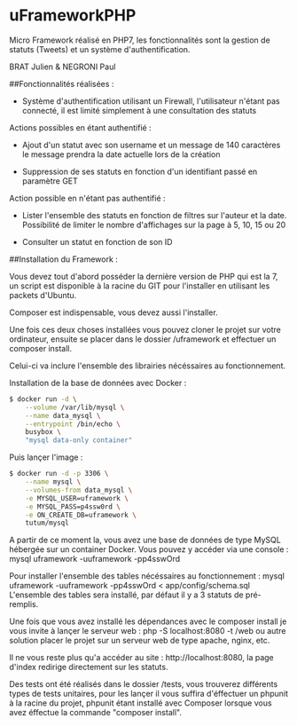 # uFrameworkPHP

Micro Framework réalisé en PHP7, les fonctionnalités sont la gestion de statuts (Tweets) et un système d'authentification.

BRAT Julien & NEGRONI Paul


##Fonctionnalités réalisées :

- Système d'authentification utilisant un Firewall, l'utilisateur n'étant pas connecté, il est limité simplement à une consultation des statuts


Actions possibles en étant authentifié : 

- Ajout d'un statut avec son username et un message de 140 caractères le message prendra la date actuelle lors de la création

- Suppression de ses statuts en fonction d'un identifiant passé en paramètre GET



Action possible en n'étant pas authentifié : 

- Lister l'ensemble des statuts en fonction de filtres sur l'auteur et la date. Possibilité de limiter le nombre d'affichages sur la page à 5, 10, 15 ou 20

- Consulter un statut en fonction de son ID



##Installation du Framework : 

Vous devez tout d'abord posséder la dernière version de PHP qui est la 7, un script est disponible à la racine du GIT pour l'installer en utilisant les packets d'Ubuntu.

Composer est indispensable, vous devez aussi l'installer.

Une fois ces deux choses installées vous pouvez cloner le projet sur votre ordinateur, ensuite se placer dans le dossier /uframework et effectuer un composer install.

Celui-ci va inclure l'ensemble des librairies nécéssaires au fonctionnement. 


Installation de la base de données avec Docker : 

``` bash
$ docker run -d \
    --volume /var/lib/mysql \
    --name data_mysql \
    --entrypoint /bin/echo \
    busybox \
    "mysql data-only container"
```

Puis lançer l'image : 

``` bash
$ docker run -d -p 3306 \
    --name mysql \
    --volumes-from data_mysql \
    -e MYSQL_USER=uframework \
    -e MYSQL_PASS=p4ssw0rd \
    -e ON_CREATE_DB=uframework \
    tutum/mysql
```

A partir de ce moment la, vous avez une base de données de type MySQL hébergée sur un container Docker. Vous pouvez y accéder via une console : mysql uframework -uuframework -pp4sswOrd

Pour installer l'ensemble des tables nécéssaires au fonctionnement  : mysql uframework -uuframework -pp4sswOrd < app/config/schema.sql
L'ensemble des tables sera installé, par défaut il y a 3 statuts de pré-remplis.




Une fois que vous avez installé les dépendances avec le composer install je vous invite à lançer le serveur web : php -S localhost:8080 -t /web ou autre solution placer le projet sur un serveur web de type apache, nginx, etc.


Il ne vous reste plus qu'a accéder au site : http://localhost:8080, la page d'index redirige directement sur les statuts.


Des tests ont été réalisés dans le dossier /tests, vous trouverez différents types de tests unitaires, pour les lançer il vous suffira d'éffectuer un phpunit à la racine  du projet, phpunit étant installé avec Composer lorsque vous avez éffectue la commande "composer install". 